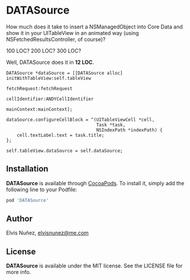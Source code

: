 DATASource
=================================

How much does it take to insert a NSManagedObject into Core Data and show it in your UITableView in an animated way (using NSFetchedResultsController, of course)?

100 LOC? 200 LOC? 300 LOC?

Well, DATASource does it in **12 LOC**.

``` objc
DATASource *dataSource = [[DATASource alloc] initWithTableView:self.tableView
                                                  fetchRequest:fetchRequest
                                                cellIdentifier:ANDYCellIdentifier
                                                   mainContext:mainContext];

dataSource.configureCellBlock = ^(UITableViewCell *cell,
                                  Task *task,
                                  NSIndexPath *indexPath) {
    cell.textLabel.text = task.title;
};

self.tableView.dataSource = self.dataSource;
```

## Installation

**DATASource** is available through [CocoaPods](http://cocoapods.org). To install it, simply add the following line to your Podfile:

```ruby
pod 'DATASource'
```

## Author

Elvis Nuñez, [elvisnunez@me.com](mailto:elvisnunez@me.com)

## License

**DATASource** is available under the MIT license. See the LICENSE file for more info.
